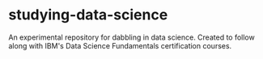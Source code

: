# studying-data-science
An experimental repository for dabbling in data science. Created to follow along with IBM's Data Science Fundamentals certification courses.
